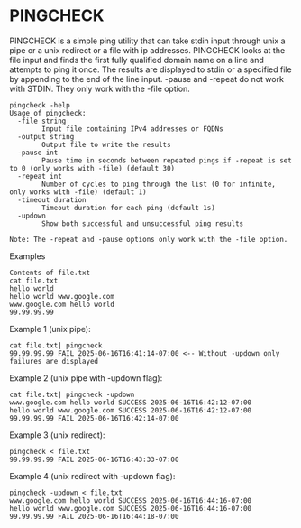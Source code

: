 # PINGCHECK

PINGCHECK is a simple ping utility that can take stdin input through unix a pipe or a unix redirect or a file with ip addresses. PINGCHECK looks at the file input and finds the first fully qualified domain name on a line and attempts to ping it once. The results are displayed to stdin or a specified file by appending to the end of the line input. -pause and -repeat do not work with STDIN. They only work with the -file option.

```
pingcheck -help
Usage of pingcheck:
  -file string
    	Input file containing IPv4 addresses or FQDNs
  -output string
    	Output file to write the results
  -pause int
    	Pause time in seconds between repeated pings if -repeat is set to 0 (only works with -file) (default 30)
  -repeat int
    	Number of cycles to ping through the list (0 for infinite, only works with -file) (default 1)
  -timeout duration
    	Timeout duration for each ping (default 1s)
  -updown
    	Show both successful and unsuccessful ping results

Note: The -repeat and -pause options only work with the -file option.
```
Examples
```
Contents of file.txt
cat file.txt 
hello world
hello world www.google.com
www.google.com hello world
99.99.99.99
```
Example 1 (unix pipe): 
```
cat file.txt| pingcheck 
99.99.99.99 FAIL 2025-06-16T16:41:14-07:00 <-- Without -updown only failures are displayed
```
Example 2 (unix pipe with -updown flag): 
```
cat file.txt| pingcheck -updown
www.google.com hello world SUCCESS 2025-06-16T16:42:12-07:00
hello world www.google.com SUCCESS 2025-06-16T16:42:12-07:00
99.99.99.99 FAIL 2025-06-16T16:42:14-07:00
```
Example 3 (unix redirect):
```
pingcheck < file.txt 
99.99.99.99 FAIL 2025-06-16T16:43:33-07:00
```
Example 4 (unix redirect with -updown flag):
```
pingcheck -updown < file.txt
www.google.com hello world SUCCESS 2025-06-16T16:44:16-07:00
hello world www.google.com SUCCESS 2025-06-16T16:44:16-07:00
99.99.99.99 FAIL 2025-06-16T16:44:18-07:00
```
